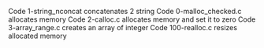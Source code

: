 Code 1-string_nconcat concatenates 2 string
Code 0-malloc_checked.c allocates memory
Code 2-calloc.c allocates memory and set it to zero
Code 3-array_range.c creates an array of integer
Code 100-realloc.c resizes allocated memory
